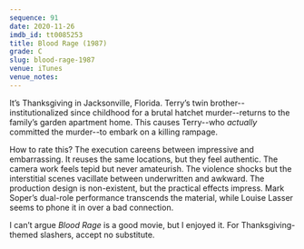```yaml
---
sequence: 91
date: 2020-11-26
imdb_id: tt0085253
title: Blood Rage (1987)
grade: C
slug: blood-rage-1987
venue: iTunes
venue_notes:
---
```


It’s Thanksgiving in Jacksonville, Florida. Terry’s twin brother--institutionalized since childhood for a brutal hatchet murder--returns to the family’s garden apartment home. This causes Terry--who _actually_ committed the murder--to embark on a killing rampage.

<!-- end -->

How to rate this? The execution careens between impressive and embarrassing. It reuses the same locations, but they feel authentic. The camera work feels tepid but never amateurish. The violence shocks but the interstitial scenes vacillate between underwritten and awkward. The production design is non-existent, but the practical effects impress. Mark Soper’s dual-role performance transcends the material, while Louise Lasser seems to phone it in over a bad connection.

I can’t argue _Blood Rage_ is a good movie, but I enjoyed it. For Thanksgiving-themed slashers, accept no substitute.
